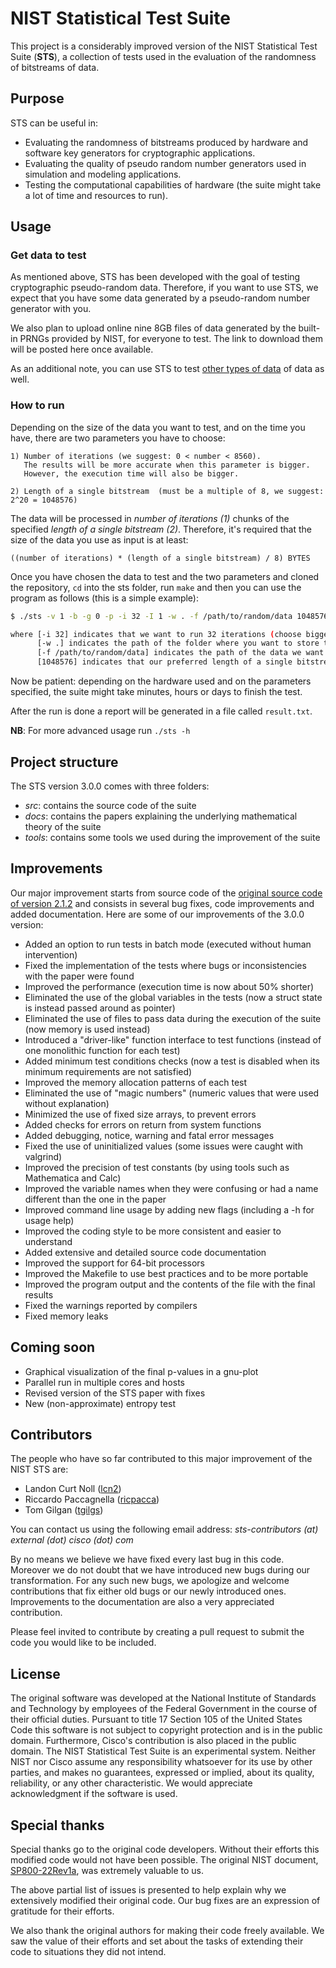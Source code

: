# NIST Statistical Test Suite

This project is a considerably improved version of the NIST Statistical Test Suite (**STS**), a collection of tests used in the 
 evaluation of the randomness of bitstreams of data.

## Purpose

STS can be useful in:

- Evaluating the randomness of bitstreams produced by hardware and software key generators for cryptographic applications.
- Evaluating the quality of pseudo random number generators used in simulation and modeling applications.
- Testing the computational capabilities of hardware (the suite might take a lot of time and resources to run).

## Usage
   
### Get data to test

As mentioned above, STS has been developed with the goal of testing cryptographic pseudo-random data. Therefore,
 if you want to use STS, we expect that you have some data generated by a pseudo-random number generator with you.

We also plan to upload online nine 8GB files of data generated by the built-in PRNGs provided by NIST, for everyone to test.
 The link to download them will be posted here once available.

As an additional note, you can use STS to test [other types of data][xkcd] of data as well.

### How to run

Depending on the size of the data you want to test, and on the time you have, there are two parameters you have to choose:

    1) Number of iterations (we suggest: 0 < number < 8560). 
       The results will be more accurate when this parameter is bigger. 
       However, the execution time will also be bigger.
       
    2) Length of a single bitstream  (must be a multiple of 8, we suggest: 2^20 = 1048576)

The data will be processed in _number of iterations (1)_ chunks of the specified _length of a single bitstream (2)_.
Therefore, it's required that the size of the data you use as input is at least:

    ((number of iterations) * (length of a single bitstream) / 8) BYTES

Once you have chosen the data to test and the two parameters and cloned the repository, `cd` into the sts folder, run `make` and
 then you can use the program as follows (this is a simple example):
       
```sh       
$ ./sts -v 1 -b -g 0 -p -i 32 -I 1 -w . -f /path/to/random/data 1048576

where [-i 32] indicates that we want to run 32 iterations (choose bigger numbers when possible)
      [-w .] indicates the path of the folder where you want to store the testing results
      [-f /path/to/random/data] indicates the path of the data we want to use as input
      [1048576] indicates that our preferred length of a single bitstream is 1048576
```

Now be patient: depending on the hardware used and on the parameters specified, the suite might take minutes, hours or days 
 to finish the test.

After the run is done a report will be generated in a file called `result.txt`.

__NB__: For more advanced usage run `./sts -h`

## Project structure

The STS version 3.0.0 comes with three folders:

- *src*: contains the source code of the suite
- *docs*: contains the papers explaining the underlying mathematical theory of the suite
- *tools*: contains some tools we used during the improvement of the suite

## Improvements

Our major improvement starts from source code of the [original source code of version 2.1.2][site] and consists in several
 bug fixes, code improvements and added documentation. Here are some of our improvements of the 3.0.0 version:

- Added an option to run tests in batch mode (executed without human intervention)
- Fixed the implementation of the tests where bugs or inconsistencies with the paper were found
- Improved the performance (execution time is now about 50% shorter)
- Eliminated the use of the global variables in the tests (now a struct state is instead passed around as pointer)
- Eliminated the use of files to pass data during the execution of the suite (now memory is used instead)
- Introduced a "driver-like" function interface to test functions (instead of one monolithic function for each test)
- Added minimum test conditions checks (now a test is disabled when its minimum requirements are not satisfied)
- Improved the memory allocation patterns of each test
- Eliminated the use of "magic numbers" (numeric values that were used without explanation)
- Minimized the use of fixed size arrays, to prevent errors
- Added checks for errors on return from system functions
- Added debugging, notice, warning and fatal error messages
- Fixed the use of uninitialized values (some issues were caught with valgrind)
- Improved the precision of test constants (by using tools such as Mathematica and Calc)
- Improved the variable names when they were confusing or had a name different than the one in the paper
- Improved command line usage by adding new flags (including a -h for usage help)
- Improved the coding style to be more consistent and easier to understand 
- Added extensive and detailed source code documentation
- Improved the support for 64-bit processors
- Improved the Makefile to use best practices and to be more portable
- Improved the program output and the contents of the file with the final results
- Fixed the warnings reported by compilers
- Fixed memory leaks

## Coming soon

- Graphical visualization of the final p-values in a gnu-plot
- Parallel run in multiple cores and hosts
- Revised version of the STS paper with fixes
- New (non-approximate) entropy test

## Contributors

The people who have so far contributed to this major improvement of the NIST STS are:

- Landon Curt Noll ([lcn2](https://github.com/lcn2))
- Riccardo Paccagnella ([ricpacca](https://github.com/ricpacca))
- Tom Gilgan ([tgilgs](https://github.com/tgilgs))

You can contact us using the following email address: *sts-contributors (at) external (dot) cisco (dot) com*

By no means we believe we have fixed every last bug in this code. Moreover we do not doubt that we have introduced
 new bugs during our transformation. For any such new bugs, we apologize and welcome contributions that fix either old bugs
 or our newly introduced ones. Improvements to the documentation are also a very appreciated contribution.

Please feel invited to contribute by creating a pull request to submit the code you would like to be included. 

## License

The original software was developed at the National Institute of Standards and Technology by employees of the Federal Government 
 in the course of their official duties. Pursuant to title 17 Section 105 of the United States Code this software is not subject
 to copyright protection and is in the public domain. Furthermore, Cisco's contribution is also placed in the public domain.
 The NIST Statistical Test Suite is an experimental system. Neither NIST nor Cisco assume any responsibility whatsoever for
 its use by other parties, and makes no guarantees, expressed or implied, about its quality, reliability, or any other 
 characteristic. We would appreciate acknowledgment if the software is used.
 
## Special thanks

Special thanks go to the original code developers. Without their efforts this modified code would not have been possible.
 The original NIST document, [SP800-22Rev1a][paper], was extremely valuable to us.

The above partial list of issues is presented to help explain why we extensively modified their original code.
 Our bug fixes are an expression of gratitude for their efforts.
 
We also thank the original authors for making their code freely available. We saw the value of their efforts
 and set about the tasks of extending their code to situations they did not intend.


   [site]: <http://csrc.nist.gov/groups/ST/toolkit/rng/documentation_software.html>
   [paper]: <http://csrc.nist.gov/groups/ST/toolkit/rng/documents/SP800-22rev1a.pdf>
   [xkcd]: <https://hardmath123.github.io/xkcd-random.html>
